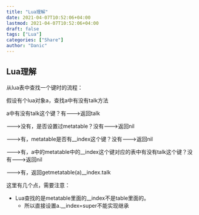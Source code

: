 ```yaml
---
title: "Lua理解"
date: 2021-04-07T10:52:06+04:00
lastmod: 2021-04-07T10:52:06+04:00
draft: false
tags: ["Lua"]
categories: ["Share"]
author: "Danic"
---
```


## Lua理解

从lua表中查找一个键时的流程：

假设有个lua对象a，查找a中有没有talk方法

a中有没有talk这个键？有--->返回talk

--->没有，是否设置过metatable？没有--->返回nil

--->有，metatable是否有__index这个键？没有--->返回nil

--->有，a中的metatable中的__index这个键对应的表中有没有talk这个键？没有--->返回nil

--->有，返回getmetatable(a)__index.talk

这里有几个点，需要注意：

- Lua查找的是metatable里面的__index不是table里面的。
  - 所以直接设置a.__index=super不能实现继承